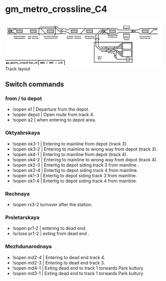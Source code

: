 # gm_metro_crossline_C4

![Track layout](https://github.com/GamerXsakuboy99/metrostroi-maps/blob/master/pictures/gm_metro_crossline_c4%20(1).png?raw=true)
Track layout

## Switch commands
### from / to depot
- !sopen e1 | Departure from the depot.
- !sopen depot | Open route from track 4.
- !sopen a2 | when entering to depot area.
### Oktyabrskaya
- !sopen ok3-1 | Entering to mainline from depot (track 3).
- !sopen ok3-2 | Entering to mainline to wrong way from depot (track 3).
- !sopen ok4-1 | Entering to mainline from depot (track 4).
- !sopen ok4-2 | Entering to mainline to wrong way from depot (track 4).
- !sopen ok2-3 | Entertig to depot siding track 3 from mainline .
- !sopen ok2-4 | Entertig to depot siding track 4 from mainline.
- !sopen ok1-3 | Entertig to depot siding track 3 from mainline.
- !sopen ok1-4 | Entertig to depot siding track 4 from mainline.
### Rechnaya
- !sopen rx3-2 turnover after the station.
### Proletarskaya
- !sopen pr1-2 | entering to dead end.
- !sclose pr1-2 | exting from dead end .
### Mezhdunarodnaya 
- !sopen md2-4 | Entering to dead end track 4.
- !sopen md2-3 | Entering to dead end track 3.
- !sopen md4-1 | Exting dead end to track 1 torwards Park kultury
- !sopen md3-1 | Exting dead end to track 1 torwards Park kultury
